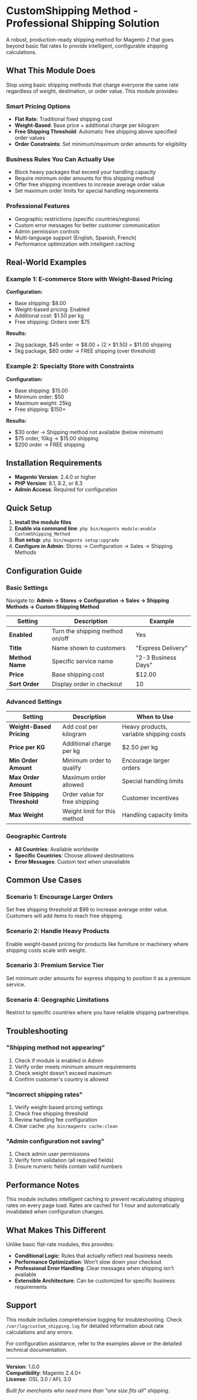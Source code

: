 # CustomShipping Method - Professional Shipping Solution

A robust, production-ready shipping method for Magento 2 that goes beyond basic flat rates to provide intelligent, configurable shipping calculations.

## What This Module Does

Stop using basic shipping methods that charge everyone the same rate regardless of weight, destination, or order value. This module provides:

### Smart Pricing Options
- **Flat Rate**: Traditional fixed shipping cost
- **Weight-Based**: Base price + additional charge per kilogram  
- **Free Shipping Threshold**: Automatic free shipping above specified order values
- **Order Constraints**: Set minimum/maximum order amounts for eligibility

### Business Rules You Can Actually Use
- Block heavy packages that exceed your handling capacity
- Require minimum order amounts for this shipping method
- Offer free shipping incentives to increase average order value
- Set maximum order limits for special handling requirements

### Professional Features
- Geographic restrictions (specific countries/regions)
- Custom error messages for better customer communication
- Admin permission controls
- Multi-language support (English, Spanish, French)
- Performance optimization with intelligent caching

## Real-World Examples

### Example 1: E-commerce Store with Weight-Based Pricing
**Configuration:**
- Base shipping: $8.00
- Weight-based pricing: Enabled
- Additional cost: $1.50 per kg
- Free shipping: Orders over $75

**Results:**
- 2kg package, $45 order → $8.00 + (2 × $1.50) = $11.00 shipping
- 5kg package, $80 order → FREE shipping (over threshold)

### Example 2: Specialty Store with Constraints
**Configuration:**
- Base shipping: $15.00
- Minimum order: $50
- Maximum weight: 25kg
- Free shipping: $150+

**Results:**
- $30 order → Shipping method not available (below minimum)
- $75 order, 10kg → $15.00 shipping
- $200 order → FREE shipping

## Installation Requirements

- **Magento Version**: 2.4.0 or higher
- **PHP Version**: 8.1, 8.2, or 8.3
- **Admin Access**: Required for configuration

## Quick Setup

1. **Install the module files**
2. **Enable via command line**: `php bin/magento module:enable CustomShipping_Method`
3. **Run setup**: `php bin/magento setup:upgrade`
4. **Configure in Admin**: Stores → Configuration → Sales → Shipping Methods

## Configuration Guide

### Basic Settings
Navigate to: **Admin → Stores → Configuration → Sales → Shipping Methods → Custom Shipping Method**

| Setting | Description | Example |
|---------|-------------|---------|
| **Enabled** | Turn the shipping method on/off | Yes |
| **Title** | Name shown to customers | "Express Delivery" |
| **Method Name** | Specific service name | "2-3 Business Days" |
| **Price** | Base shipping cost | $12.00 |
| **Sort Order** | Display order in checkout | 10 |

### Advanced Settings

| Setting | Description | When to Use |
|---------|-------------|-------------|
| **Weight-Based Pricing** | Add cost per kilogram | Heavy products, variable shipping costs |
| **Price per KG** | Additional charge per kg | $2.50 per kg |
| **Min Order Amount** | Minimum order to qualify | Encourage larger orders |
| **Max Order Amount** | Maximum order allowed | Special handling limits |
| **Free Shipping Threshold** | Order value for free shipping | Customer incentives |
| **Max Weight** | Weight limit for this method | Handling capacity limits |

### Geographic Controls
- **All Countries**: Available worldwide
- **Specific Countries**: Choose allowed destinations
- **Error Messages**: Custom text when unavailable

## Common Use Cases

### Scenario 1: Encourage Larger Orders
Set free shipping threshold at $99 to increase average order value. Customers will add items to reach free shipping.

### Scenario 2: Handle Heavy Products
Enable weight-based pricing for products like furniture or machinery where shipping costs scale with weight.

### Scenario 3: Premium Service Tier
Set minimum order amounts for express shipping to position it as a premium service.

### Scenario 4: Geographic Limitations
Restrict to specific countries where you have reliable shipping partnerships.

## Troubleshooting

### "Shipping method not appearing"
1. Check if module is enabled in Admin
2. Verify order meets minimum amount requirements
3. Check weight doesn't exceed maximum
4. Confirm customer's country is allowed

### "Incorrect shipping rates"
1. Verify weight-based pricing settings
2. Check free shipping threshold
3. Review handling fee configuration
4. Clear cache: `php bin/magento cache:clean`

### "Admin configuration not saving"
1. Check admin user permissions
2. Verify form validation (all required fields)
3. Ensure numeric fields contain valid numbers

## Performance Notes

This module includes intelligent caching to prevent recalculating shipping rates on every page load. Rates are cached for 1 hour and automatically invalidated when configuration changes.

## What Makes This Different

Unlike basic flat-rate modules, this provides:
- **Conditional Logic**: Rules that actually reflect real business needs
- **Performance Optimization**: Won't slow down your checkout
- **Professional Error Handling**: Clear messages when shipping isn't available
- **Extensible Architecture**: Can be customized for specific business requirements

## Support

This module includes comprehensive logging for troubleshooting. Check `/var/log/custom_shipping.log` for detailed information about rate calculations and any errors.

For configuration assistance, refer to the examples above or the detailed technical documentation.

---

**Version**: 1.0.0  
**Compatibility**: Magento 2.4.0+  
**License**: OSL 3.0 / AFL 3.0

*Built for merchants who need more than "one size fits all" shipping.*